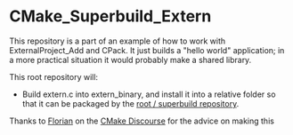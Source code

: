# CMake_Superbuild_Extern

This repository is a part of an example of how to work with ExternalProject_Add and CPack. 
It just builds a "hello world" application; in a more practical situation it would probably make a shared library.

This root repository will:
- Build extern.c into extern_binary, and install it into a relative folder so that it can be packaged by the [root / superbuild repository](https://github.com/amelvill-umich/CMake_Superbuild_Root).

Thanks to [Florian](https://discourse.cmake.org/u/florian_chevassu/summary) on the [CMake Discourse](https://discourse.cmake.org/t/how-to-install-an-external-project/888) for the advice on making this
